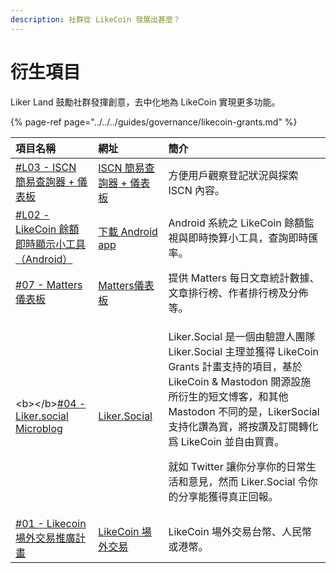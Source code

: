 ```yaml
---
description: 社群從 LikeCoin 發展出甚麼？
---
```


# 衍生項目

Liker Land 鼓勵社群發揮創意，去中化地為 LikeCoin 實現更多功能。

{% page-ref page="../../../guides/governance/likecoin-grants.md" %}

<table>
  <thead>
    <tr>
      <th style="text-align:left"><b>&#x9805;&#x76EE;&#x540D;&#x7A31;</b>
      </th>
      <th style="text-align:left"><b>&#x7DB2;&#x5740;</b>
      </th>
      <th style="text-align:left"><b>&#x7C21;&#x4ECB;</b>
      </th>
    </tr>
  </thead>
  <tbody>
    <tr>
      <td style="text-align:left"><a href="https://www.notion.so/L03-ISCN-38874936923548a88450af1651eeccf6">#L03 - ISCN &#x7C21;&#x6613;&#x67E5;&#x8A62;&#x5668; + &#x5100;&#x8868;&#x677F;</a>
      </td>
      <td style="text-align:left"><a href="https://datastudio.google.com/u/0/reporting/cdd29e11-db72-4336-b0c1-9e92a82614fb">ISCN &#x7C21;&#x6613;&#x67E5;&#x8A62;&#x5668; + &#x5100;&#x8868;&#x677F;</a>
      </td>
      <td style="text-align:left">&#x65B9;&#x4FBF;&#x7528;&#x6236;&#x89C0;&#x5BDF;&#x767B;&#x8A18;&#x72C0;&#x6CC1;&#x8207;&#x63A2;&#x7D22;
        ISCN &#x5167;&#x5BB9;&#x3002;</td>
    </tr>
    <tr>
      <td style="text-align:left"><a href="https://likecoingrants.notion.site/L02-LikeCoin-Android-e7c38e15770e40b58ea1c14c2fbce4cb">#L02 - LikeCoin &#x9918;&#x984D;&#x5373;&#x6642;&#x986F;&#x793A;&#x5C0F;&#x5DE5;&#x5177;&#xFF08;Android&#xFF09;</a>
      </td>
      <td style="text-align:left"><a href="https://play.google.com/store/apps/details?id=com.noahliu.likebalance">&#x4E0B;&#x8F09; Android app</a>
      </td>
      <td style="text-align:left">Android &#x7CFB;&#x7D71;&#x4E4B; LikeCoin &#x9918;&#x984D;&#x76E3;&#x8996;&#x8207;&#x5373;&#x6642;&#x63DB;&#x7B97;&#x5C0F;&#x5DE5;&#x5177;&#xFF0C;&#x67E5;&#x8A62;&#x5373;&#x6642;&#x532F;&#x7387;&#x3002;</td>
    </tr>
    <tr>
      <td style="text-align:left"><a href="https://www.notion.so/07-Matters-d93f7803ba76422fbbda2614572ea7b8">#07 - Matters &#x5100;&#x8868;&#x677F;</a>
      </td>
      <td style="text-align:left"><a href="https://datastudio.google.com/u/0/reporting/16219925-2790-4e7b-a4e9-4a26b7e3524b/page/kPABC">Matters&#x5100;&#x8868;&#x677F;</a>
      </td>
      <td style="text-align:left">&#x63D0;&#x4F9B; Matters &#x6BCF;&#x65E5;&#x6587;&#x7AE0;&#x7D71;&#x8A08;&#x6578;&#x64DA;&#x3001;&#x6587;&#x7AE0;&#x6392;&#x884C;&#x699C;&#x3001;&#x4F5C;&#x8005;&#x6392;&#x884C;&#x699C;&#x53CA;&#x5206;&#x4F48;&#x7B49;&#x3002;</td>
    </tr>
    <tr>
      <td style="text-align:left">&lt;b&gt;&lt;/b&gt;<a href="https://www.notion.so/04-Liker-social-Microblog-b266e07da4704d84983f4ef5d0b3f469">#04 - Liker.social Microblog</a>
      </td>
      <td style="text-align:left"><a href="https://liker.social/">Liker.Social</a>
      </td>
      <td style="text-align:left">
        <p>Liker.Social &#x662F;&#x4E00;&#x500B;&#x7531;&#x9A57;&#x8B49;&#x4EBA;&#x5718;&#x968A;
          Liker.Social &#x4E3B;&#x7406;&#x4E26;&#x7372;&#x5F97; LikeCoin Grants &#x8A08;&#x756B;&#x652F;&#x6301;&#x7684;&#x9805;&#x76EE;&#xFF0C;&#x57FA;&#x65BC;
          LikeCoin &amp; Mastodon &#x958B;&#x6E90;&#x8A2D;&#x65BD;&#x6240;&#x884D;&#x751F;&#x7684;&#x77ED;&#x6587;&#x535A;&#x5BA2;&#xFF0C;&#x548C;&#x5176;&#x4ED6;
          Mastodon &#x4E0D;&#x540C;&#x7684;&#x662F;&#xFF0C;LikerSocial &#x652F;&#x6301;&#x5316;&#x8B9A;&#x70BA;&#x8CDE;&#xFF0C;&#x5C07;&#x6309;&#x8B9A;&#x53CA;&#x8A02;&#x95B1;&#x8F49;&#x5316;&#x7232;
          LikeCoin &#x4E26;&#x81EA;&#x7531;&#x8CB7;&#x8CE3;&#x3002;</p>
        <p>&#x5C31;&#x5982; Twitter &#x8B93;&#x4F60;&#x5206;&#x4EAB;&#x4F60;&#x7684;&#x65E5;&#x5E38;&#x751F;&#x6D3B;&#x548C;&#x610F;&#x898B;&#xFF0C;&#x7136;&#x800C;
          Liker.Social &#x4EE4;&#x4F60;&#x7684;&#x5206;&#x4EAB;&#x80FD;&#x7372;&#x5F97;&#x771F;&#x6B63;&#x56DE;&#x5831;&#x3002;</p>
      </td>
    </tr>
    <tr>
      <td style="text-align:left"><a href="https://www.notion.so/01-Likecoin-7c79e932e8eb4416bb59a9a39b58fde4">#01 - Likecoin &#x5834;&#x5916;&#x4EA4;&#x6613;&#x63A8;&#x5EE3;&#x8A08;&#x756B;</a>
      </td>
      <td style="text-align:left"><a href="https://lotc.netlify.app/">LikeCoin &#x5834;&#x5916;&#x4EA4;&#x6613;</a>
      </td>
      <td style="text-align:left">LikeCoin &#x5834;&#x5916;&#x4EA4;&#x6613;&#x53F0;&#x5E63;&#x3001;&#x4EBA;&#x6C11;&#x5E63;&#x6216;&#x6E2F;&#x5E63;&#x3002;</td>
    </tr>
  </tbody>
</table>



